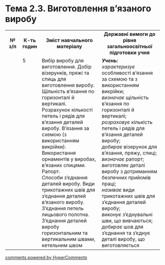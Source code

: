 <div id="hypercomments_widget" class="js-hypercomments-widget invisible"></div>

# Тема 2.3. Виготовлення в’язаного виробу

<table>
  <tr>
    <td width="10%" align="center"><b>№ з/п</b></td>
    <td width="10%" align="center"><b>К-ть годин</b></td>
    <td width="40%" align="center"><b>Зміст навчального матеріалу</b></td>
    <td width="40%" align="center"><b>Державні вимоги до рівня загальноосвітньої підготовки учня</b></td>
  </tr>
  <tr>
<td width="10%" style="vertical-align:top !important;"></td>
<td width="10%" style="vertical-align:top !important;">5</td>
    <td width="40%" style="vertical-align:top !important;">
Вибір виробу для виготовлення. Добір візерунків, пряжі та спиць для виготовлення виробу. Щільність в’язання по горизонталі й вертикалі.<br>
 Розрахунок кількості петель і рядів для в’язання деталей виробу. В’язання за схемою (з використанням викрійки).  Використання орнаментів у виробах, в’язаних спицями. Рапорт. <br>
Способи з’єднання  деталей виробу. Види трикотажних швів для з’єднання деталей в’язаного виробу. З’єднання петель лицьового полотна. <br>
З’єднання деталей виробу горизонтальним та вертикальним  швами,   кетельним швом
</td>
    <td width="40%" style="vertical-align:top !important;">
<i><b>Учень:</b></i><br>
<i>характеризує</i> особливості в’язання за схемою та з використанням викрійки;<br>
<i>визначає</i> щільність в’язання по горизонталі й вертикалі;<br>
<i>розраховує</i> кількість петель і рядів для в’язання деталей виробу;<br>
<i>добирає</i> візерунок для в’язання, пряжу, спиці;<br>
<i>визначає</i> рапорт;<br>
<i>виготовляє</i> деталі виробу з дотриманням безпечних прийомів праці;<br>
<i>називає</i> види трикотажних швів для з’єднання деталей виробу;<br>
<i>виконує</i> з’єднувальні  шви, що вивчаються;<br>
<i>добирає</i> шов для з’єднання та з’єднує деталі виробу, що виготовляється
</td>
  </tr>
</table>

<div class="js-hypercomments-container">
<a href="http://hypercomments.com" class="hc-link" title="comments widget">comments powered by HyperComments</a>
</div>